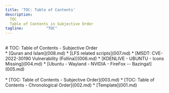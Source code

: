 ```yaml
---
title: 'TOC: Table of Contents'
description:
  TOC
  Table of Contents in Subjective Order
tagline:          "TOC"
---
```


<br id="idx00">
# TOC: Table of Contents - Subjective Order
<br id="idx01">
* [Quran and Islam](008.md)
* [LFS related scripts](007.md)
* [MSDT: CVE-2022-30190 Vulnerability (Follina)](006.md)
* [KDENLIVE - UBUNTU - Icons Missing](004.md)
* [Ubuntu - Wayland - NVIDIA - FireFox -- Bazinga!](005.md)
<br><br id="idx02">
* [TOC: Table of Contents - Subjective Order](003.md)
* [TOC: Table of Contents - Chronological Order](002.md)
* [Template](001.md)
